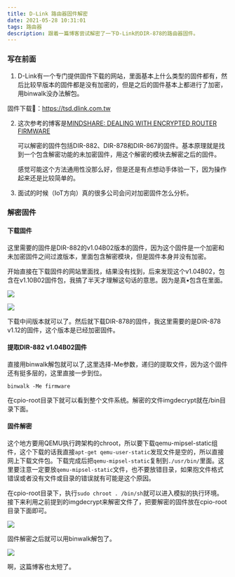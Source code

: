 ```yaml
---
title: D-Link 路由器固件解密
date: 2021-05-28 10:31:01
tags: 路由器
description: 跟着一篇博客尝试解密了一下D-Link的DIR-878的路由器固件。
---
```




### 写在前面

1. D-Link有一个专门提供固件下载的网站，里面基本上什么类型的固件都有，然后比较早版本的固件都是没有加密的，但是之后的固件基本上都进行了加密，用binwalk没办法解包。

固件下载🔗：https://tsd.dlink.com.tw

2. 这次参考的博客是[MINDSHARE: DEALING WITH ENCRYPTED ROUTER FIRMWARE](https://www.zerodayinitiative.com/blog/2020/2/6/mindshare-dealing-with-encrypted-router-firmware)

   可以解密的固件包括DIR-882、DIR-878和DIR-867的固件。基本原理就是找到一个包含解密功能的未加密固件，用这个解密的模块去解密之后的固件。

   感觉可能这个方法通用性没那么好，但是还是有点想动手体验一下，因为操作起来还是比较简单的。
   
3. 面试的时候（IoT方向）真的很多公司会问对加密固件怎么分析。



### 解密固件

#### 下载固件

这里需要的固件是DIR-882的v1.04B02版本的固件，因为这个固件是一个加密和未加密固件之间过渡版本，里面包含解密模块，但是固件本身并没有加密。

开始直接在下载固件的网站里面找，结果没有找到，后来发现这个v1.04B02，包含在v1.10B02固件包，我搞了半天才理解这句话的意思。因为是真•包含在里面。

![](1.png)

![](2.png)

下载中间版本就可以了。然后就下载DIR-878的固件，我这里需要的是DIR-878 v1.12的固件，这个版本是已经加密固件。



#### 提取DIR-882 v1.04B02固件

直接用binwalk解包就可以了,这里选择-Me参数，递归的提取文件，因为这个固件还有挺多层的，这里直接一步到位。

```
binwalk -Me firmware
```

在cpio-root目录下就可以看到整个文件系统。解密的文件imgdecrypt就在/bin目录下面。



#### 固件解密

这个地方要用QEMU执行跨架构的chroot，所以要下载qemu-mipsel-static组件，这个下载的话我直接`apt-get qemu-user-static`发现文件是空的，所以直接网上下载文件包。下载完成后把`qemu-mipsel-static`复制到`./usr/bin/`里面。这里要注意一定要放`qemu-mipsel-static`文件，也不要放错目录，如果抱文件格式错误或者没有文件或目录的错误就有可能是这个原因。

在cpio-root目录下，执行`sudo chroot . /bin/sh`就可以进入模拟的执行环境。接下来利用之前提到的imgdecrypt来解密文件了，把要解密的固件放在cpio-root目录下面即可。

![](3.png)

固件解密之后就可以用binwalk解包了。

![](4.png)



啊，这篇博客也太短了。



